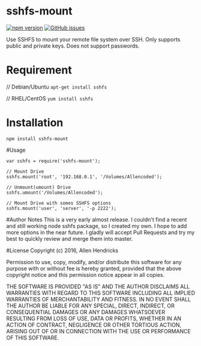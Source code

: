 # sshfs-mount
[![npm version](https://badge.fury.io/js/sshfs-mount.svg)](https://badge.fury.io/js/sshfs-mount) [![GitHub issues](https://img.shields.io/github/issues/allencoded/sshfs-mount.svg)](https://github.com/allencoded/sshfs-mount/issues)

Use SSHFS to mount your remote file system over SSH. Only supports public and private keys. Does not support passwords.

# Requirement
// Debian/Ubuntu
```apt-get install sshfs```

// RHEL/CentOS
```yum install sshfs```

# Installation
```npm install sshfs-mount```

#Usage
```
var sshfs = require('sshfs-mount');

// Mount Drive
sshfs.mount('root', '192.168.0.1', '/Volumes/Allencoded');

// Unmount(umount) Drive
sshfs.umount('/Volumes/Allencoded');

// Mount Drive with somes SSHFS options
sshfs.mount('user', 'server', '-p 2222');
```

#Author Notes
This is a very early almost release. I couldn't find a recent and still working node sshfs package, so I created my own. I hope to add more options in the near future. I gladly will accept Pull Requests and try my best to quickly review and merge them into master. 

#License
Copyright (c) 2016, Allen Hendricks

Permission to use, copy, modify, and/or distribute this software for any purpose with or without fee is hereby granted, provided that the above copyright notice and this permission notice appear in all copies.

THE SOFTWARE IS PROVIDED "AS IS" AND THE AUTHOR DISCLAIMS ALL WARRANTIES WITH REGARD TO THIS SOFTWARE INCLUDING ALL IMPLIED WARRANTIES OF MERCHANTABILITY AND FITNESS. IN NO EVENT SHALL THE AUTHOR BE LIABLE FOR ANY SPECIAL, DIRECT, INDIRECT, OR CONSEQUENTIAL DAMAGES OR ANY DAMAGES WHATSOEVER RESULTING FROM LOSS OF USE, DATA OR PROFITS, WHETHER IN AN ACTION OF CONTRACT, NEGLIGENCE OR OTHER TORTIOUS ACTION, ARISING OUT OF OR IN CONNECTION WITH THE USE OR PERFORMANCE OF THIS SOFTWARE.
